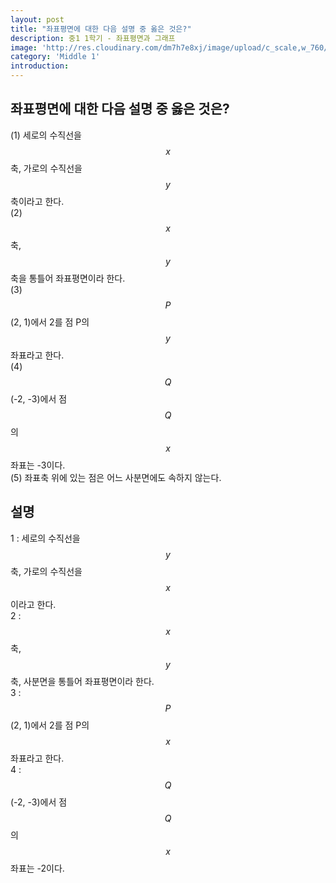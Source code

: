 ```yaml
---
layout: post
title: "좌표평면에 대한 다음 설명 중 옳은 것은?"
description: 중1 1학기 - 좌표평면과 그래프
image: 'http://res.cloudinary.com/dm7h7e8xj/image/upload/c_scale,w_760/v1504807239/morpheus_xdzgg1.jpg'
category: 'Middle 1'
introduction:
---
```

## 좌표평면에 대한 다음 설명 중 옳은 것은?
(1) 세로의 수직선을 $$x$$축, 가로의 수직선을 $$y$$축이라고 한다.<br>
(2) $$x$$축, $$y$$축을 통틀어 좌표평면이라 한다.<br>
(3) $$P$$(2, 1)에서 2를 점 P의 $$y$$좌표라고 한다.<br>
(4) $$Q$$(-2, -3)에서 점$$Q$$의 $$x$$좌표는 -3이다.<br>
(5) 좌표축 위에 있는 점은 어느 사분면에도 속하지 않는다.<br>

## 설명
1 : 세로의 수직선을 $$y$$축, 가로의 수직선을 $$x$$이라고 한다.<br>
2 : $$x$$축, $$y$$축, 사분면을 통틀어 좌표평면이라 한다.<br>
3 : $$P$$(2, 1)에서 2를 점 P의 $$x$$좌표라고 한다.<br>
4 : $$Q$$(-2, -3)에서 점$$Q$$의 $$x$$좌표는 -2이다.<br>
